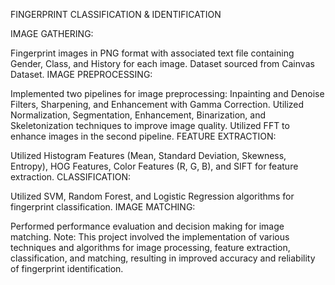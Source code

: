 FINGERPRINT CLASSIFICATION & IDENTIFICATION

IMAGE GATHERING:

Fingerprint images in PNG format with associated text file containing Gender, Class, and History for each image.
Dataset sourced from Cainvas Dataset.
IMAGE PREPROCESSING:

Implemented two pipelines for image preprocessing: Inpainting and Denoise Filters, Sharpening, and Enhancement with Gamma Correction.
Utilized Normalization, Segmentation, Enhancement, Binarization, and Skeletonization techniques to improve image quality.
Utilized FFT to enhance images in the second pipeline.
FEATURE EXTRACTION:

Utilized Histogram Features (Mean, Standard Deviation, Skewness, Entropy), HOG Features, Color Features (R, G, B), and SIFT for feature extraction.
CLASSIFICATION:

Utilized SVM, Random Forest, and Logistic Regression algorithms for fingerprint classification.
IMAGE MATCHING:

Performed performance evaluation and decision making for image matching.
Note: This project involved the implementation of various techniques and algorithms for image processing, feature extraction, classification, and matching, resulting in improved accuracy and reliability of fingerprint identification.
